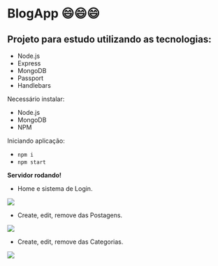 # BlogApp :smile::smile::smile:
 
## Projeto para estudo utilizando as tecnologias: 
-  Node.js
-  Express
-  MongoDB
-  Passport
-  Handlebars

Necessário instalar:
- Node.js
- MongoDB
- NPM

Iniciando aplicação:
- `npm i`
- `npm start`

**Servidor rodando!**

- Home e sistema de Login.

![](https://media.giphy.com/media/sZUo4xXFJVVDRlgqmi/giphy.gif)
- Create, edit, remove das Postagens.

![](https://media.giphy.com/media/fUWKOlaLbbJDo5vDmr/giphy.gif)
- Create, edit, remove das Categorias.

![](https://media.giphy.com/media/H3IXysUaO4PseUWdXT/giphy.gif)
